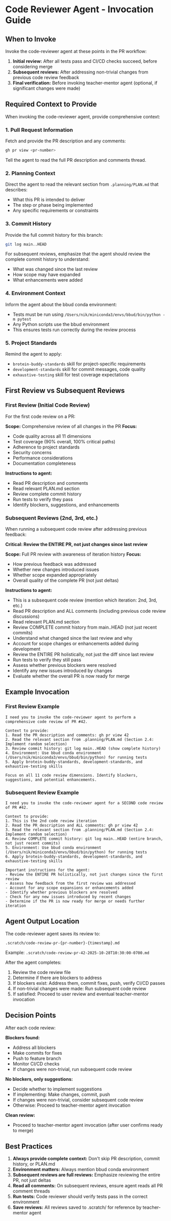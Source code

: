 # Code Reviewer Agent - Invocation Guide

## When to Invoke

Invoke the code-reviewer agent at these points in the PR workflow:

1. **Initial review:** After all tests pass and CI/CD checks succeed, before considering merge
2. **Subsequent reviews:** After addressing non-trivial changes from previous code review feedback
3. **Final verification:** Before invoking teacher-mentor agent (optional, if significant changes were made)

## Required Context to Provide

When invoking the code-reviewer agent, provide comprehensive context:

### 1. Pull Request Information

Fetch and provide the PR description and any comments:

```bash
gh pr view <pr-number>
```

Tell the agent to read the full PR description and comments thread.

### 2. Planning Context

Direct the agent to read the relevant section from `.planning/PLAN.md` that describes:
- What this PR is intended to deliver
- The step or phase being implemented
- Any specific requirements or constraints

### 3. Commit History

Provide the full commit history for this branch:

```bash
git log main..HEAD
```

For subsequent reviews, emphasize that the agent should review the complete commit history to understand:
- What was changed since the last review
- How scope may have expanded
- What enhancements were added

### 4. Environment Context

Inform the agent about the bbud conda environment:
- Tests must be run using `/Users/nik/miniconda3/envs/bbud/bin/python -m pytest`
- Any Python scripts use the bbud environment
- This ensures tests run correctly during the review process

### 5. Project Standards

Remind the agent to apply:
- `brotein-buddy-standards` skill for project-specific requirements
- `development-standards` skill for commit messages, code quality
- `exhaustive-testing` skill for test coverage expectations

## First Review vs Subsequent Reviews

### First Review (Initial Code Review)

For the first code review on a PR:

**Scope:** Comprehensive review of all changes in the PR
**Focus:**
- Code quality across all 11 dimensions
- Test coverage (90% overall, 100% critical paths)
- Adherence to project standards
- Security concerns
- Performance considerations
- Documentation completeness

**Instructions to agent:**
- Read PR description and comments
- Read relevant PLAN.md section
- Review complete commit history
- Run tests to verify they pass
- Identify blockers, suggestions, and enhancements

### Subsequent Reviews (2nd, 3rd, etc.)

When running a subsequent code review after addressing previous feedback:

**Critical: Review the ENTIRE PR, not just changes since last review**

**Scope:** Full PR review with awareness of iteration history
**Focus:**
- How previous feedback was addressed
- Whether new changes introduced issues
- Whether scope expanded appropriately
- Overall quality of the complete PR (not just deltas)

**Instructions to agent:**
- This is a subsequent code review (mention which iteration: 2nd, 3rd, etc.)
- Read PR description and ALL comments (including previous code review discussions)
- Read relevant PLAN.md section
- Review COMPLETE commit history from main..HEAD (not just recent commits)
- Understand what changed since the last review and why
- Account for scope changes or enhancements added during development
- Review the ENTIRE PR holistically, not just the diff since last review
- Run tests to verify they still pass
- Assess whether previous blockers were resolved
- Identify any new issues introduced by changes
- Evaluate whether the overall PR is now ready for merge

## Example Invocation

### First Review Example

```
I need you to invoke the code-reviewer agent to perform a comprehensive code review of PR #42.

Context to provide:
1. Read the PR description and comments: gh pr view 42
2. Read the relevant section from .planning/PLAN.md (Section 2.4: Implement random selection)
3. Review commit history: git log main..HEAD (show complete history)
4. Environment: Use bbud conda environment (/Users/nik/miniconda3/envs/bbud/bin/python) for running tests
5. Apply brotein-buddy-standards, development-standards, and exhaustive-testing skills

Focus on all 11 code review dimensions. Identify blockers, suggestions, and potential enhancements.
```

### Subsequent Review Example

```
I need you to invoke the code-reviewer agent for a SECOND code review of PR #42.

Context to provide:
1. This is the 2nd code review iteration
2. Read the PR description and ALL comments: gh pr view 42
3. Read the relevant section from .planning/PLAN.md (Section 2.4: Implement random selection)
4. Review COMPLETE commit history: git log main..HEAD (entire branch, not just recent commits)
5. Environment: Use bbud conda environment (/Users/nik/miniconda3/envs/bbud/bin/python) for running tests
6. Apply brotein-buddy-standards, development-standards, and exhaustive-testing skills

Important instructions for the agent:
- Review the ENTIRE PR holistically, not just changes since the first review
- Assess how feedback from the first review was addressed
- Account for any scope expansions or enhancements added
- Identify whether previous blockers are resolved
- Check for any new issues introduced by recent changes
- Determine if the PR is now ready for merge or needs further iteration
```

## Agent Output Location

The code-reviewer agent saves its review to:

```
.scratch/code-review-pr-{pr-number}-{timestamp}.md
```

Example: `.scratch/code-review-pr-42-2025-10-28T10:30:00-0700.md`

After the agent completes:
1. Review the code review file
2. Determine if there are blockers to address
3. If blockers exist: Address them, commit fixes, push, verify CI/CD passes
4. If non-trivial changes were made: Run subsequent code review
5. If satisfied: Proceed to user review and eventual teacher-mentor invocation

## Decision Points

After each code review:

**Blockers found:**
- Address all blockers
- Make commits for fixes
- Push to feature branch
- Monitor CI/CD checks
- If changes were non-trivial, run subsequent code review

**No blockers, only suggestions:**
- Decide whether to implement suggestions
- If implementing: Make changes, commit, push
- If changes were non-trivial, consider subsequent code review
- Otherwise: Proceed to teacher-mentor agent invocation

**Clean review:**
- Proceed to teacher-mentor agent invocation (after user confirms ready to merge)

## Best Practices

1. **Always provide complete context:** Don't skip PR description, commit history, or PLAN.md
2. **Environment matters:** Always mention bbud conda environment
3. **Subsequent reviews are full reviews:** Emphasize reviewing the entire PR, not just deltas
4. **Read all comments:** On subsequent reviews, ensure agent reads all PR comment threads
5. **Run tests:** Code reviewer should verify tests pass in the correct environment
6. **Save reviews:** All reviews saved to .scratch/ for reference by teacher-mentor agent

